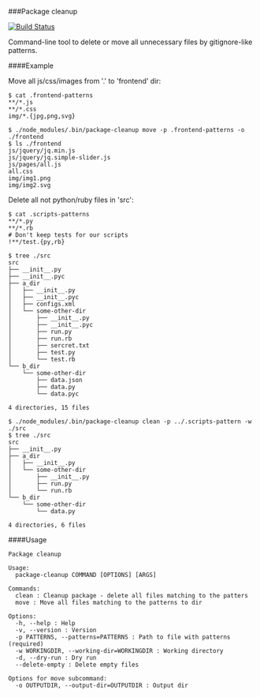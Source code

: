 ###Package cleanup

[![Build Status](https://travis-ci.org/rndD/package-cleanup.svg?branch=master)](https://travis-ci.org/rndD/package-cleanup)

Command-line tool to delete or move all unnecessary files by gitignore-like patterns.

####Example

Move all js/css/images from '.' to 'frontend' dir:
```
$ cat .frontend-patterns
**/*.js
**/*.css
img/*.{jpg,png,svg}

$ ./node_modules/.bin/package-cleanup move -p .frontend-patterns -o ./frontend
$ ls ./frontend
js/jquery/jq.min.js
js/jquery/jq.simple-slider.js
js/pages/all.js
all.css
img/img1.png
img/img2.svg

```

Delete all not python/ruby files in 'src':
```
$ cat .scripts-patterns
**/*.py
**/*.rb
# Don't keep tests for our scripts
!**/test.{py,rb}

$ tree ./src
src
├── __init__.py
├── __init__.pyc
├── a_dir
│   ├── __init__.py
│   ├── __init__.pyc
│   ├── configs.xml
│   └── some-other-dir
│       ├── __init__.py
│       ├── __init__.pyc
│       ├── run.py
│       ├── run.rb
│       ├── sercret.txt
│       ├── test.py
│       └── test.rb
└── b_dir
    └── some-other-dir
        ├── data.json
        ├── data.py
        └── data.pyc

4 directories, 15 files

$ ./node_modules/.bin/package-cleanup clean -p ../.scripts-pattern -w ./src
$ tree ./src
src
├── __init__.py
├── a_dir
│   ├── __init__.py
│   └── some-other-dir
│       ├── __init__.py
│       ├── run.py
│       └── run.rb
└── b_dir
    └── some-other-dir
        └── data.py

4 directories, 6 files
```

####Usage

```
Package cleanup

Usage:
  package-cleanup COMMAND [OPTIONS] [ARGS]

Commands:
  clean : Cleanup package - delete all files matching to the patters
  move : Move all files matching to the patterns to dir

Options:
  -h, --help : Help
  -v, --version : Version
  -p PATTERNS, --patterns=PATTERNS : Path to file with patterns (required)
  -w WORKINGDIR, --working-dir=WORKINGDIR : Working directory
  -d, --dry-run : Dry run
  --delete-empty : Delete empty files

Options for move subcommand:
  -o OUTPUTDIR, --output-dir=OUTPUTDIR : Output dir
```
